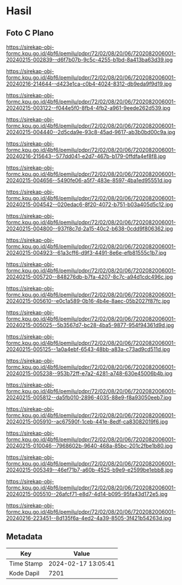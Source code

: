 # Hasil

## Foto C Plano

https://sirekap-obj-formc.kpu.go.id/4bf6/pemilu/pdpr/72/02/08/20/06/7202082006001-20240215-002839--d6f7b07b-9c5c-4255-b1bd-8a413ba63d39.jpg

https://sirekap-obj-formc.kpu.go.id/4bf6/pemilu/pdpr/72/02/08/20/06/7202082006001-20240216-214644--d423e1ca-c0b4-4024-8312-db9eda9f9d19.jpg

https://sirekap-obj-formc.kpu.go.id/4bf6/pemilu/pdpr/72/02/08/20/06/7202082006001-20240215-003122--f044e5f0-8fb4-4fb2-a961-9eede262d539.jpg

https://sirekap-obj-formc.kpu.go.id/4bf6/pemilu/pdpr/72/02/08/20/06/7202082006001-20240215-004440--2d5cda9e-93c8-45ad-9617-ab3b0bd00c9a.jpg

https://sirekap-obj-formc.kpu.go.id/4bf6/pemilu/pdpr/72/02/08/20/06/7202082006001-20240216-215643--577dd041-e2d7-467b-b179-0ffdfa4ef8f8.jpg

https://sirekap-obj-formc.kpu.go.id/4bf6/pemilu/pdpr/72/02/08/20/06/7202082006001-20240215-004656--5490fe06-a5f7-483e-8597-4ba1ed95551d.jpg

https://sirekap-obj-formc.kpu.go.id/4bf6/pemilu/pdpr/72/02/08/20/06/7202082006001-20240215-004542--020edac6-8f20-4072-b751-b03a405d5c12.jpg

https://sirekap-obj-formc.kpu.go.id/4bf6/pemilu/pdpr/72/02/08/20/06/7202082006001-20240215-004800--937f8c7d-2a15-40c2-b638-0cdd9f806362.jpg

https://sirekap-obj-formc.kpu.go.id/4bf6/pemilu/pdpr/72/02/08/20/06/7202082006001-20240215-004923--61a3cff6-d9f3-4491-8e6e-efb81555c1b7.jpg

https://sirekap-obj-formc.kpu.go.id/4bf6/pemilu/pdpr/72/02/08/20/06/7202082006001-20240215-005720--848276db-b7fa-4207-8c7c-a94d1cdc496c.jpg

https://sirekap-obj-formc.kpu.go.id/4bf6/pemilu/pdpr/72/02/08/20/06/7202082006001-20240215-005610--e0c1a589-0b16-4b4e-8aec-05b2027f87fc.jpg

https://sirekap-obj-formc.kpu.go.id/4bf6/pemilu/pdpr/72/02/08/20/06/7202082006001-20240215-005025--5b3567d7-bc28-4ba5-9877-954f94361d9d.jpg

https://sirekap-obj-formc.kpu.go.id/4bf6/pemilu/pdpr/72/02/08/20/06/7202082006001-20240215-005125--1a0a4ebf-6543-48bb-a83a-c73ad9cd511d.jpg

https://sirekap-obj-formc.kpu.go.id/4bf6/pemilu/pdpr/72/02/08/20/06/7202082006001-20240215-005238--953b72ff-e7a2-4281-a748-630e45006b4b.jpg

https://sirekap-obj-formc.kpu.go.id/4bf6/pemilu/pdpr/72/02/08/20/06/7202082006001-20240215-005812--da5fb010-2896-4035-88e9-f8a93050eeb7.jpg

https://sirekap-obj-formc.kpu.go.id/4bf6/pemilu/pdpr/72/02/08/20/06/7202082006001-20240215-005910--ac67590f-1ceb-441e-8edf-ca83082019f6.jpg

https://sirekap-obj-formc.kpu.go.id/4bf6/pemilu/pdpr/72/02/08/20/06/7202082006001-20240215-010046--7968602b-9640-468a-85bc-201c2fbe1b80.jpg

https://sirekap-obj-formc.kpu.go.id/4bf6/pemilu/pdpr/72/02/08/20/06/7202082006001-20240215-005349--46ef71b7-a60b-4525-b9e9-e2599be1ebb8.jpg

https://sirekap-obj-formc.kpu.go.id/4bf6/pemilu/pdpr/72/02/08/20/06/7202082006001-20240215-005510--26afcf71-e8d7-4d14-b095-95fa43d172e5.jpg

https://sirekap-obj-formc.kpu.go.id/4bf6/pemilu/pdpr/72/02/08/20/06/7202082006001-20240216-223451--8d135f6a-4ed2-4a39-8505-3f421b54263d.jpg


## Metadata

| Key        | Value               |
| ---------- | ------------------- |
| Time Stamp | 2024-02-17 13:05:41 |
| Kode Dapil | 7201                |



